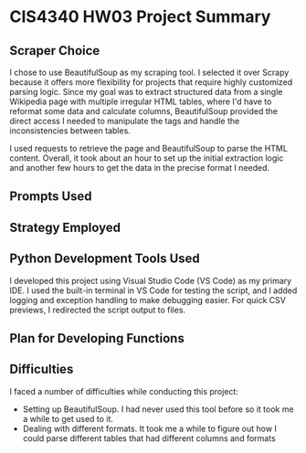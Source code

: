 # CIS4340 HW03 Project Summary

## Scraper Choice
I chose to use BeautifulSoup as my scraping tool. I selected it over Scrapy because it offers more flexibility for projects that require highly customized parsing logic. Since my goal was to extract structured data from a single Wikipedia page with multiple irregular HTML tables, where I'd have to reformat some data and calculate columns, BeautifulSoup provided the direct access I needed to manipulate the tags and handle the inconsistencies between tables.

I used requests to retrieve the page and BeautifulSoup to parse the HTML content. Overall, it took about an hour to set up the initial extraction logic and another few hours to get the data in the precise format I needed.

## Prompts Used

## Strategy Employed

## Python Development Tools Used
I developed this project using Visual Studio Code (VS Code) as my primary IDE. I used the built-in terminal in VS Code for testing the script, and I added logging and exception handling to make debugging easier. For quick CSV previews, I redirected the script output to files.

## Plan for Developing Functions

## Difficulties
I faced a number of difficulties while conducting this project:
- Setting up BeautifulSoup. I had never used this tool before so it took me a while to get used to it.
- Dealing with different formats. It took me a while to figure out how I could parse different tables that had different columns and formats
